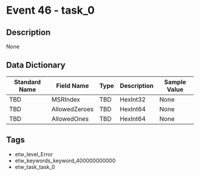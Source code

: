 # Event 46 - task_0

## Description
None

## Data Dictionary
|Standard Name|Field Name|Type|Description|Sample Value|
|---|---|---|---|---|
|TBD|MSRIndex|TBD|HexInt32|None|None|
|TBD|AllowedZeroes|TBD|HexInt64|None|None|
|TBD|AllowedOnes|TBD|HexInt64|None|None|

## Tags
* etw_level_Error
* etw_keywords_keyword_400000000000
* etw_task_task_0